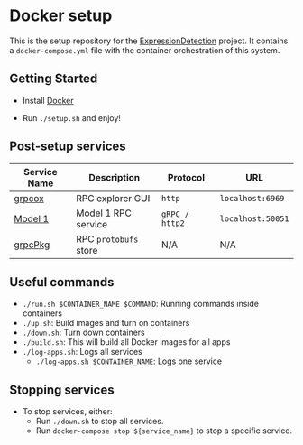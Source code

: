 # Docker setup

This is the setup repository for the [ExpressionDetection](https://gitlab.com/ExpressionDetection) project. It contains a `docker-compose.yml` file with the container orchestration of this system.

## Getting Started

* Install [Docker](https://docs.docker.com/install/)

* Run `./setup.sh` and enjoy!

## Post-setup services

| Service Name                                               | Description           | Protocol           | URL                      |
| -----------                                                | -----------           | -----------        | -----------              |
| [grpcox](https://github.com/gusaul/grpcox)                 | RPC explorer GUI      | `http`             | `localhost:6969`         |
| [Model 1](https://gitlab.com/ExpressionDetection/model1)   | Model 1 RPC service   | `gRPC / http2`     | `localhost:50051`        |
| [grpcPkg](https://gitlab.com/ExpressionDetection/grpcPkg)  | RPC `protobufs` store | N/A                | N/A                      |

## Useful commands

* `./run.sh $CONTAINER_NAME $COMMAND`: Running commands inside containers
* `./up.sh`: Build images and turn on containers
* `./down.sh`: Turn down containers
* `./build.sh`: This will build all Docker images for all apps
* `./log-apps.sh`: Logs all services
    * `./log-apps.sh $CONTAINER_NAME`: Logs one service

## Stopping services

* To stop services, either:
  * Run `./down.sh` to stop all services.
  * Run `docker-compose stop ${service_name}` to stop a specific service.